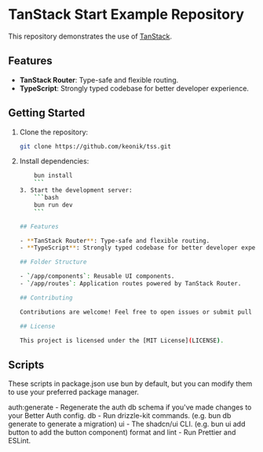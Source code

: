 # TanStack Start Example Repository

This repository demonstrates the use of [TanStack](https://tanstack.com/).

## Features

- **TanStack Router**: Type-safe and flexible routing.
- **TypeScript**: Strongly typed codebase for better developer experience.

## Getting Started

1. Clone the repository:
    ```bash
    git clone https://github.com/keonik/tss.git
    ```
2. Install dependencies:
    ```bash
        bun install
        ```
    3. Start the development server:
        ```bash
        bun run dev
        ```

    ## Features

    - **TanStack Router**: Type-safe and flexible routing.
    - **TypeScript**: Strongly typed codebase for better developer experience.

    ## Folder Structure

    - `/app/components`: Reusable UI components.
    - `/app/routes`: Application routes powered by TanStack Router.

    ## Contributing

    Contributions are welcome! Feel free to open issues or submit pull requests.

    ## License

    This project is licensed under the [MIT License](LICENSE).

## Scripts

These scripts in package.json use bun by default, but you can modify them to use your preferred package manager.

auth:generate - Regenerate the auth db schema if you've made changes to your Better Auth config.
db - Run drizzle-kit commands. (e.g. bun db generate to generate a migration)
ui - The shadcn/ui CLI. (e.g. bun ui add button to add the button component)
format and lint - Run Prettier and ESLint.

